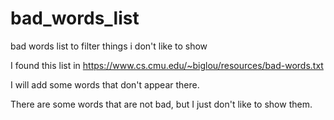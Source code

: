 # bad_words_list
bad words list to filter things i don't like to show

I found this list in https://www.cs.cmu.edu/~biglou/resources/bad-words.txt

I will add some words that don't appear there.

There are some words that are not bad, but I just don't like to show them.
